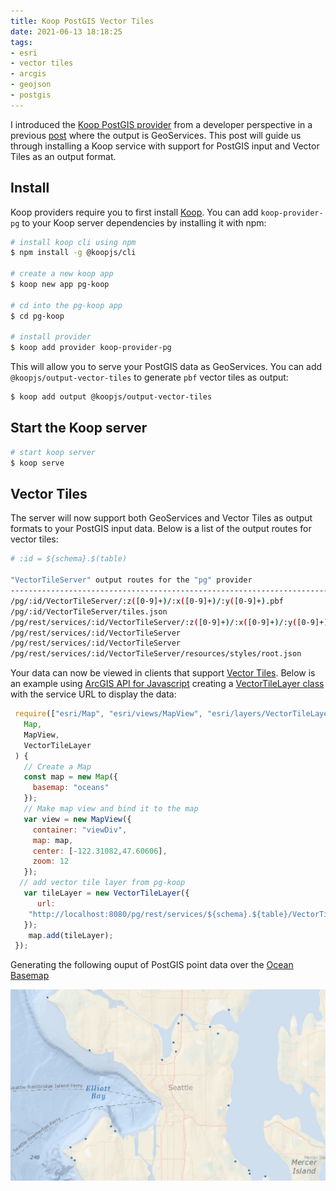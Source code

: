 ```yaml
---
title: Koop PostGIS Vector Tiles
date: 2021-06-13 18:18:25
tags:
- esri
- vector tiles
- arcgis
- geojson
- postgis
---
```


I introduced the [Koop PostGIS provider](https://github.com/doneill/koop-provider-pg) from a developer perspective in a previous [post](https://gh.jdoneill.com/2020/10/04/pgkoop/) where the output is GeoServices.  This post will guide us through installing a Koop service with support for PostGIS input and Vector Tiles as an output format.

## Install
Koop providers require you to first install [Koop](https://koopjs.github.io/).  You can add `koop-provider-pg` to your Koop server dependencies by installing it with npm:

```bash
# install koop cli using npm
$ npm install -g @koopjs/cli

# create a new koop app
$ koop new app pg-koop

# cd into the pg-koop app
$ cd pg-koop

# install provider
$ koop add provider koop-provider-pg

```

This will allow you to serve your PostGIS data as GeoServices.  You can add `@koopjs/output-vector-tiles` to generate `pbf` vector tiles as output:

```bash
$ koop add output @koopjs/output-vector-tiles
```

## Start the Koop server

```bash
# start koop server
$ koop serve
```

## Vector Tiles
The server will now support both GeoServices and Vector Tiles as output formats to your PostGIS input data.  Below is a list of the output routes for vector tiles:

```bash
# :id = ${schema}.$(table)

"VectorTileServer" output routes for the "pg" provider                       Methods
---------------------------------------------------------------------------  ---------
/pg/:id/VectorTileServer/:z([0-9]+)/:x([0-9]+)/:y([0-9]+).pbf                GET
/pg/:id/VectorTileServer/tiles.json                                          GET
/pg/rest/services/:id/VectorTileServer/:z([0-9]+)/:x([0-9]+)/:y([0-9]+).pbf  GET
/pg/rest/services/:id/VectorTileServer                                       GET, POST
/pg/rest/services/:id/VectorTileServer                                       GET, POST
/pg/rest/services/:id/VectorTileServer/resources/styles/root.json            GET
```

Your data can now be viewed in clients that support [Vector Tiles](https://github.com/koopjs/koop-output-vector-tiles).  Below is an example using [ArcGIS API for Javascript](https://developers.arcgis.com/javascript/latest/) creating a [VectorTileLayer class](https://developers.arcgis.com/javascript/latest/api-reference/esri-layers-VectorTileLayer.html) with the service URL to display the data:

```javascript
 require(["esri/Map", "esri/views/MapView", "esri/layers/VectorTileLayer"], function(
   Map,
   MapView,
   VectorTileLayer
 ) {
   // Create a Map
   const map = new Map({
     basemap: "oceans"
   });
   // Make map view and bind it to the map
   var view = new MapView({
     container: "viewDiv",
     map: map,
     center: [-122.31082,47.60606],
     zoom: 12
   });
  // add vector tile layer from pg-koop
   var tileLayer = new VectorTileLayer({
      url:
    "http://localhost:8080/pg/rest/services/${schema}.${table}/VectorTileServer"
   });
    map.add(tileLayer);
 });
```
Generating the following ouput of PostGIS point data over the [Ocean Basemap](https://www.arcgis.com/home/item.html?id=5ae9e138a17842688b0b79283a4353f6)

![Esri JS](koop-vector-tile/wa-boat-launch.png "PostGIS Vector Tiles in Esri JS")
